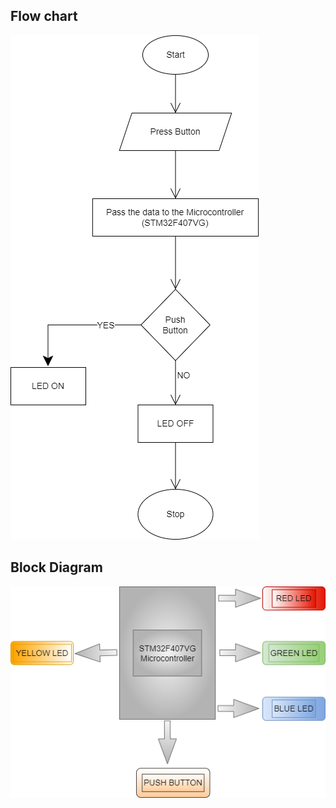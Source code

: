## Flow chart
![flowchart](https://github.com/19wh5a0202-Ujwala/M3_WiperControlSystem/blob/e618538de258e21bf2fa3a94c008678bbed23e9c/2_Design/Flowchart/FLOWCHAT.png)

## Block Diagram
![block diagram](https://github.com/19wh5a0202-Ujwala/M3_WiperControlSystem/blob/e618538de258e21bf2fa3a94c008678bbed23e9c/2_Design/blockdiagram/BLOCKDIAGRAM.png)

